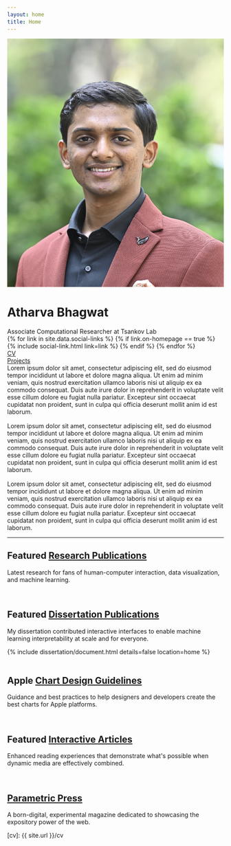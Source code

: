 ```yaml
---
layout: home
title: Home
---
```


<div id="intro-wrapper" class="l-text">
 <div id="intro-title-wrapper">
  <div id="intro-image-wrapper">
   <img id="intro-image" src="/images/portrait.jpg"></div>
  <div id="intro-title-text-wrapper">
   <h1 id="intro-title">Atharva Bhagwat</h1>
   <div id="intro-subtitle">Associate Computational Researcher at Tsankov Lab</div>
   <div id="intro-title-socials">
    {% for link in site.data.social-links %}
     {% if link.on-homepage == true %}
      {% include social-link.html link=link %}
     {% endif %}
    {% endfor %}
   </div>
  </div>
 </div>
 <!-- <hr class="l-middle home-hr"> -->
 <div id="everything-else" class="l-middle">
  <a href="{{ site.url }}/cv"><div><i class="fa fa-portrait icon icon-right-space"></i>CV</div></a>
  <a href="{{ site.url }}/projects"><div><i class="fa fa-shapes icon icon-right-space"></i>Projects</div></a>
  <!-- <a href="{{ site.url }}/everything-else"><div><i class="fa fa-list-ul icon icon-right-space"></i>Everything Else</div></a> -->
 </div>
 <div>
Lorem ipsum dolor sit amet, consectetur adipiscing elit, sed do eiusmod tempor incididunt ut labore et dolore magna aliqua. Ut enim ad minim veniam, quis nostrud exercitation ullamco laboris nisi ut aliquip ex ea commodo consequat. Duis aute irure dolor in reprehenderit in voluptate velit esse cillum dolore eu fugiat nulla pariatur. Excepteur sint occaecat cupidatat non proident, sunt in culpa qui officia deserunt mollit anim id est laborum.
 </div>
 <div style="height: 1rem"></div>
 <div>
Lorem ipsum dolor sit amet, consectetur adipiscing elit, sed do eiusmod tempor incididunt ut labore et dolore magna aliqua. Ut enim ad minim veniam, quis nostrud exercitation ullamco laboris nisi ut aliquip ex ea commodo consequat. Duis aute irure dolor in reprehenderit in voluptate velit esse cillum dolore eu fugiat nulla pariatur. Excepteur sint occaecat cupidatat non proident, sunt in culpa qui officia deserunt mollit anim id est laborum.
 </div>
 <div style="height: 1rem"></div>
 <div>
 Lorem ipsum dolor sit amet, consectetur adipiscing elit, sed do eiusmod tempor incididunt ut labore et dolore magna aliqua. Ut enim ad minim veniam, quis nostrud exercitation ullamco laboris nisi ut aliquip ex ea commodo consequat. Duis aute irure dolor in reprehenderit in voluptate velit esse cillum dolore eu fugiat nulla pariatur. Excepteur sint occaecat cupidatat non proident, sunt in culpa qui officia deserunt mollit anim id est laborum.
 </div>
</div>

<hr class="l-middle home-hr">

<h2 class="feature-title">Featured <a href="/cv/#publications">Research Publications</a></h2>

<p class="feature-text">
 Latest research for fans of human-computer interaction, data visualization, and machine learning.
</p>
<!-- 
<div class="cover-wrapper cover-wrapper-3-col l-page">
 {% assign sortedPublications = site.categories.papers | sort: 'feature-order' %}
 {% for feature in sortedPublications %}
  {% if feature.featured == true %}
   {% include feature.html feature=feature %}
  {% endif %}
 {% endfor %}
</div> -->

<br>
<h2 class="feature-title">Featured <a href="/dissertation">Dissertation Publications</a></h2>

<p class="feature-text">
 My dissertation contributed interactive interfaces to enable machine learning interpretability at scale and for everyone.
</p>

<div class="cover-wrapper cover-wrapper-1-col l-text">
 {% include dissertation/document.html details=false location=home %}
</div>

<!-- <div class="cover-wrapper cover-wrapper-3-col l-page">
 {% assign sortedPublications = site.categories.papers | sort: 'feature-order' %}
 {% for feature in sortedPublications %}
  {% if feature.dissertation == true %}
   {% include feature.html feature=feature %}
  {% endif %}
 {% endfor %}
</div> -->

<br>
<h2 class="feature-title">Apple <a href="https://developer.apple.com/design/human-interface-guidelines/">Chart Design Guidelines</a></h2>

<p class="feature-text">
 Guidance and best practices to help designers and developers create the best charts for Apple platforms.
</p>

<!-- <div class="cover-wrapper cover-wrapper-2-col l-middle">
 {% for feature in site.data.designs %}
  {% if feature.featured == true %}
   {% include feature.html feature=feature %}
  {% endif %}
 {% endfor %}
</div> -->

<br>
<h2 class="feature-title">Featured <a href="/cv/#interactive-articles">Interactive Articles</a></h2>

<p class="feature-text">
 Enhanced reading experiences that demonstrate what's possible when dynamic media are effectively combined.

</p>

<!-- <div class="cover-wrapper cover-wrapper-3-col l-page">
 {% assign sortedArticles = site.data.articles | where: "featured", true %}
 {% assign ia = site.categories.papers | where:"permalink", "papers/interactive-articles" %}

 {% assign feature = sortedArticles[1] %}
 {% include feature.html feature=feature %}

 {% assign feature = sortedArticles[0] %}
 {% include feature.html feature=feature %}

 {% assign feature = ia[0] %}
 {% include feature.html feature=feature %}
</div> -->

<br>
<h2 class="feature-title"><a href="https://parametric.press/about">Parametric Press</a></h2>

<p class="feature-text">
 A born-digital, experimental magazine dedicated to showcasing the expository power of the web.
</p>

<!-- <div class="cover-wrapper cover-wrapper-2-col l-middle">
 {% assign parametric = site.data.articles | where: "parametric-issue", true %}
 {% for feature in parametric %}
  {% include feature.html feature=feature %}
 {% endfor %}
</div> -->

[cv]: {{ site.url }}/cv
